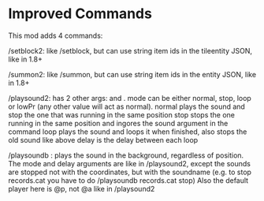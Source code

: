 # Improved Commands

This mod adds 4 commands:

/setblock2: like /setblock, but can use string item ids in the tileentity JSON, like in 1.8+

/summon2: like /summon,  but can use string item ids in the entity JSON, like in 1.8+

/playsound2: has 2 other args:<mode> and <delay>. mode can be either normal, stop, loop or lowPr (any other value will act as normal).
normal plays the sound and stop the one that was running in the same position
stop stops the one running in the same position and ingores the sound argument in the command
loop plays the sound and loops it when finished, also stops the old sound like above
delay is the delay between each loop

/playsoundb : plays the sound in the background, regardless of position.
The mode and delay arguments are like in /playsound2, except the sounds are stopped not with the coordinates, but with the soundname
(e.g. to stop records.cat you have to do /playsoundb records.cat stop)
Also the default player here is @p, not @a like in /playsound2